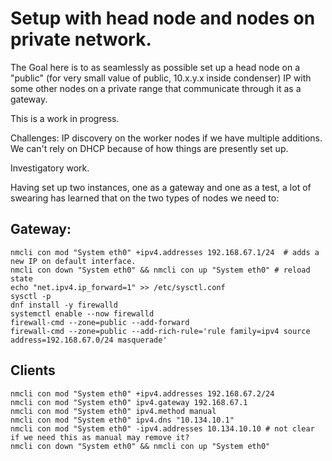 # Setup with head node and nodes on private network.

The Goal here is to as seamlessly as possible set up a head node on a "public" (for very small value of public, 10.x.y.x inside condenser) IP with some other nodes on a private range that communicate through it as a gateway.

This is a work in progress.

Challenges: IP discovery on the worker nodes if we have multiple additions. We can't rely on DHCP because of how things are presently set up.

Investigatory work.

Having set up two instances, one as a gateway and one as a test, a lot of swearing has learned that on the two types of nodes we need to:

## Gateway:

```shell
nmcli con mod "System eth0" +ipv4.addresses 192.168.67.1/24  # adds a new IP on default interface.
nmcli con down "System eth0" && nmcli con up "System eth0" # reload state
echo "net.ipv4.ip_forward=1" >> /etc/sysctl.conf
sysctl -p
dnf install -y firewalld
systemctl enable --now firewalld
firewall-cmd --zone=public --add-forward
firewall-cmd --zone=public --add-rich-rule='rule family=ipv4 source address=192.168.67.0/24 masquerade'
```

## Clients

```shell
nmcli con mod "System eth0" +ipv4.addresses 192.168.67.2/24
nmcli con mod "System eth0" ipv4.gateway 192.168.67.1
nmcli con mod "System eth0" ipv4.method manual
nmcli con mod "System eth0" ipv4.dns "10.134.10.1" 
nmcli con mod "System eth0" -ipv4.addresses 10.134.10.10 # not clear if we need this as manual may remove it?
nmcli con down "System eth0" && nmcli con up "System eth0"
```